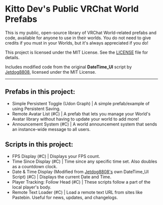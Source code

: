 # Kitto Dev's Public VRChat World Prefabs
This is my public, open-source library of VRChat World-related prefabs and code, available for anyone to use in their worlds. You do not need to give credits if you must in your Worlds, but it's always appreciated if you do!

This project is licensed under the MIT License. See the [LICENSE](./LICENSE) file for details.

Includes modified code from the original **DateTime_UI** script by [Jetdog8808](https://github.com/jetdog8808/Jetdogs-Prefabs-Udon), licensed under the MIT License.

---
## Prefabs in this project:
- Simple Persistent Toggle (Udon Graph) | A simple prefab/example of using Persistent Saving.
- Remote Avatar List (#C) | A prefab that lets you manage your World's Avatar library without having to update your world to add more!
- Announcement System (#C) | A world announcement system that sends an instance-wide message to all users.

## Scripts in this project:
- FPS Display (#C) | Displays your FPS count.
- Time Since Display (#C) | Time since any specific time set. Also doubles as a countdown clock.
- Date & Time Display (Modified from [Jetdog8808's](https://github.com/jetdog8808/Jetdogs-Prefabs-Udon) own DateTime_UI Script) (#C) | Displays the current Date and Time.
- Player Tracking: Follow Head (#C) | These scripts follow a part of the local player's body.
- Remote Text Loader (#C) | Load a remote text URL from sites like Pastebin. Useful for news, updates, and changelogs.
